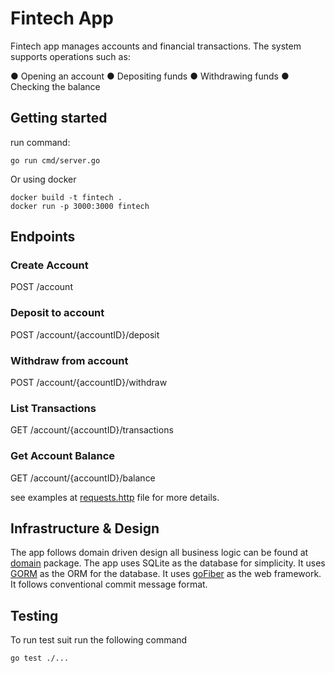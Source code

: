 # Fintech App

Fintech app manages accounts and financial
transactions. The system supports operations such as:

● Opening an account
● Depositing funds
● Withdrawing funds
● Checking the balance

## Getting started

run command:

```shell
go run cmd/server.go 
```

Or using docker

```shell
docker build -t fintech .
docker run -p 3000:3000 fintech
```

## Endpoints

### Create Account

POST /account

### Deposit to account

POST /account/{accountID}/deposit

### Withdraw from account

POST /account/{accountID}/withdraw

### List Transactions

GET /account/{accountID}/transactions

### Get Account Balance

GET /account/{accountID}/balance

see examples at [requests.http](./docs/requests.http) file for more details.

## Infrastructure & Design

The app follows domain driven design all business logic can be found at [domain](./internal/domain) package.
The app uses SQLite as the database for simplicity.
It uses [GORM](https://gorm.io/index.html) as the ORM for the database.
It uses [goFiber](https://gofiber.io/) as the web framework.
It follows conventional commit message format.

## Testing

To run test suit run the following command

```shell
go test ./...
```
